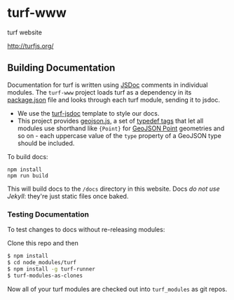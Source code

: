 turf-www
========

turf website

http://turfjs.org/

## Building Documentation

Documentation for turf is written using [JSDoc](http://usejsdoc.org/) comments
in individual modules. The `turf-www` project loads turf as a dependency
in its [package.json](package.json) file and looks through each turf module,
sending it to jsdoc.

* We use the [turf-jsdoc](https://github.com/turfjs/turf-jsdoc) template to style
  our docs.
* This project provides [geojson.js](geojson.js), a set of [typedef tags](http://usejsdoc.org/tags-typedef.html)
  that let all modules use shorthand like `{Point}` for [GeoJSON Point](http://geojson.org/geojson-spec.html#point)
  geometries and so on - each uppercase value of the `type` property of a GeoJSON
  type should be included.

To build docs:

    npm install
    npm run build

This will build docs to the `/docs` directory in this website. Docs _do not use Jekyll_:
they're just static files once baked.

### Testing Documentation

To test changes to docs without re-releasing modules:

Clone this repo and then

```sh
$ npm install
$ cd node_modules/turf
$ npm install -g turf-runner
$ turf-modules-as-clones
```

Now all of your turf modules are checked out into `turf_modules` as git repos.    
